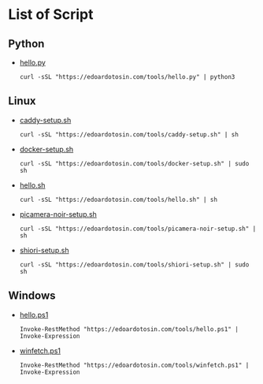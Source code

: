 # List of Script

## Python

- [hello.py](_script/hello.py)

  ```
  curl -sSL "https://edoardotosin.com/tools/hello.py" | python3
  ```

## Linux

- [caddy-setup.sh](_script/caddy-setup.sh)

  ```
  curl -sSL "https://edoardotosin.com/tools/caddy-setup.sh" | sh
  ```

- [docker-setup.sh](_script/docker-setup.sh)

  ```
  curl -sSL "https://edoardotosin.com/tools/docker-setup.sh" | sudo sh
  ```

- [hello.sh](_script/hello.sh)

  ```
  curl -sSL "https://edoardotosin.com/tools/hello.sh" | sh
  ```

- [picamera-noir-setup.sh](_script/picamera-noir-setup.sh)

  ```
  curl -sSL "https://edoardotosin.com/tools/picamera-noir-setup.sh" | sh
  ```

- [shiori-setup.sh](_script/shiori-setup.sh)

  ```
  curl -sSL "https://edoardotosin.com/tools/shiori-setup.sh" | sudo sh
  ```

## Windows

- [hello.ps1](_script/hello.ps1)

  ```
  Invoke-RestMethod "https://edoardotosin.com/tools/hello.ps1" | Invoke-Expression
  ```

- [winfetch.ps1](_script/winfetch.ps1)

  ```
  Invoke-RestMethod "https://edoardotosin.com/tools/winfetch.ps1" | Invoke-Expression
  ```


